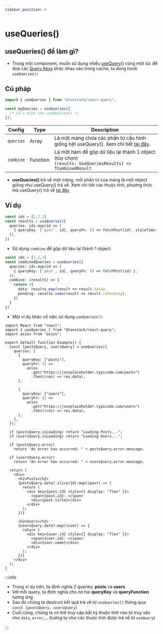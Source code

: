 ```yaml
---
sidebar_position: 4
---
```


# useQueries()

## useQueries() để làm gì?

- Trong một component, muốn sử dụng nhiều [useQuery()](./useQuery) cùng một lúc để đưa các [Query Keys](./querykeys-queryfunction#query-keys) khác nhau vào trong cache, ta dùng hook `useQueries()`

## Cú pháp

```ts
import { useQueries } from "@tanstack/react-query";

const myQueries = useQueries({
  /* Cấu hình cho useQueries() */
});
```

| Config    | Type     | Description                                                                                                           |
| --------- | -------- | --------------------------------------------------------------------------------------------------------------------- |
| `queries` | Array    | Là một mảng chứa các phần tử cấu hình giống hệt useQuery(). Xem chi tiết [tại đây](./useQuery#cấu-hình-cho-usequery). |
| `combine` | Function | Là một hàm để gộp dữ liệu lại thành 1 object (tùy chọn)<br />`(results: UseQueriesResults) => TCombinedResult`        |

- **useQueries()** trả về một mảng, mỗi phần tử của mảng là một object giống như useQuery() trả về. Xem chi tiết các thuộc tính, phương thức mà useQuery() trả về [tại đây](./useQuery#các-thuộc-tính-phương-thức-trả-về-từ-usequery)

## Ví dụ

```ts
const ids = [1,2,3]
const results = useQueries({
  queries: ids.map(id => (
    { queryKey: ['post', id], queryFn: () => fetchPost(id), staleTime: Infinity },
  )),
})
```

- Sử dụng `combine` để gộp dữ liệu lại thành 1 object:

```ts
const ids = [1,2,3]
const combinedQueries = useQueries({
  queries: ids.map(id => (
    { queryKey: ['post', id], queryFn: () => fetchPost(id) },
  )),
  combine: (results) => {
    return ({
      data: results.map(result => result.data),
      pending: results.some(result => result.isPending),
    })
  }
})
```

- Một ví dụ khác về việc sử dụng `useQueries()`:

```tsx
import React from "react";
import { useQueries } from "@tanstack/react-query";
import axios from "axios";

export default function Example() {
  const [postsQuery, usersQuery] = useQueries({
    queries: [
      {
        queryKey: ["posts"],
        queryFn: () =>
          axios
            .get("https://jsonplaceholder.typicode.com/posts")
            .then((res) => res.data),
      },

      {
        queryKey: ["users"],
        queryFn: () =>
          axios
            .get("https://jsonplaceholder.typicode.com/users")
            .then((res) => res.data),
      },
    ],
  });

  if (postsQuery.isLoading) return "Loading Posts...";
  if (usersQuery.isLoading) return "Loading Users...";

  if (postsQuery.error)
    return "An error has occurred: " + postsQuery.error.message;

  if (usersQuery.error)
    return "An error has occurred: " + usersQuery.error.message;

  return (
    <div>
      <h2>Posts</h2>
      {postsQuery.data?.slice(10).map((post) => {
        return (
          <div key={post.id} style={{ display: "flex" }}>
            <span>{post.id}- </span>
            <div>{post.title}</div>
          </div>
        );
      })}

      <h2>Users</h2>
      {usersQuery.data?.map((user) => {
        return (
          <div key={user.id} style={{ display: "flex" }}>
            <span>{user.id}- </span>
            <div>{user.name}</div>
          </div>
        );
      })}
    </div>
  );
}
```

:::info

- Trong ví dụ trên, ta định nghĩa 2 queries, **posts** và **users**
- Với mỗi query, ta định nghĩa cho nó hai **queryKey** và **queryFunction** tương ứng
- Sau đó chúng ta destruct kết quả trả về từ `useQueries()` thông qua: `const [postsQuery, usersQuery]`
- Cuối cùng, chúng ta có thể truy cập bất kỳ thuộc tính nào từ truy vấn như `data`, `error`,... (tương tự như các thuộc tính được trả về từ `useQuery`)

:::

